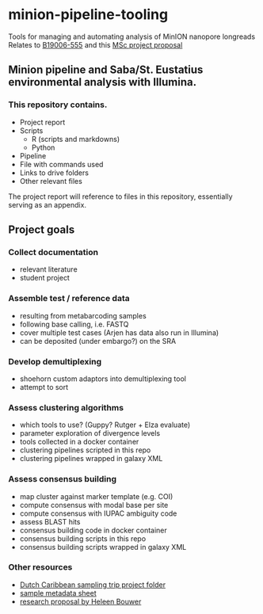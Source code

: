# minion-pipeline-tooling

Tools for managing and automating analysis of MinION nanopore longreads
Relates to [B19006-555](https://docs.google.com/spreadsheets/d/14XQJgJ_Fk2FqaAuyZOWalApxIOcrkr5V0KlYvKmkl6Q/edit?ts=5ca74201#gid=420939240) and this [MSc project proposal](https://docs.google.com/document/d/1eZRCKmotnMgoF08aTI3XvSKGO5fuuFFwqTTYFTFagEI/edit)

## Minion pipeline and Saba/St. Eustatius environmental analysis with Illumina.
### This repository contains.

- Project report
- Scripts
  - R (scripts and markdowns)
  - Python
- Pipeline
- File with commands used
- Links to drive folders
- Other relevant files

The project report will reference to files in this repository, essentially serving as an appendix.

## Project goals

### Collect documentation

- relevant literature
- student project

### Assemble test / reference data

- resulting from metabarcoding samples
- following base calling, i.e. FASTQ
- cover multiple test cases (Arjen has data also run in Illumina)
- can be deposited (under embargo?) on the SRA

### Develop demultiplexing

- shoehorn custom adaptors into demultiplexing tool
- attempt to sort

### Assess clustering algorithms

- which tools to use? (Guppy? Rutger + Elza evaluate)
- parameter exploration of divergence levels
- tools collected in a docker container
- clustering pipelines scripted in this repo
- clustering pipelines wrapped in galaxy XML

### Assess consensus building

- map cluster against marker template (e.g. COI)
- compute consensus with modal base per site
- compute consensus with IUPAC ambiguity code
- assess BLAST hits
- consensus building code in docker container
- consensus building scripts in this repo
- consensus building scripts wrapped in galaxy XML

### Other resources

- [Dutch Caribbean sampling trip project folder](https://drive.google.com/drive/folders/0AJciDEav_vtMUk9PVA)
- [sample metadata sheet](https://docs.google.com/spreadsheets/d/1q1Q3AW5qvXCaXK5MO9jRTS8BdWyp5GQz9toH6hs0VhU/edit?ts=5e96c68e#gid=1654989386)
- [research proposal by Heleen Bouwer](https://drive.google.com/file/d/1YLrRx86EswGZK3411CPPQ86vAI4Q16Wf/view?usp=sharing)
